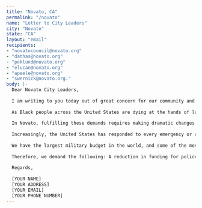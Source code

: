 ```yaml
---
title: "Novato, CA"
permalink: "/novato"
name: "Letter to City Leaders"
city: "Novato"
state: "CA"
layout: "email"
recipients:
- "novatocouncil@novato.org"
- "dathas@novato.org"
- "peklund@novato.org"
- "elucan@novato.org"
- "apeele@novato.org"
- "swernick@novato.org."
body: |-
  Dear Novato City Leaders,
  
  I am writing to you today out of great concern for our community and our future. My name is [YOUR NAME] and I am [INSERT IDENTIFYING INFO BUT ONLY AS MUCH AS YOU FEEL COMFORTABLE WITH INCLUDING THE AMOUNT OF TIME YOU’VE BEEN A RESIDENT, WHERE YOU WORK, IF YOU’RE A LOCAL BUSINESS OWNER, ANY OTHER COMMUNITY TIES LIKE FAITH COMMUNITY OR OTHER COMMUNITY-BASED ORGS].
  
  As Black people across the United States are dying at the hands of law enforcement, our communities are mourning the deaths of George Floyd, tortured to death by Minneapolis police, and Breonna Taylor, an EMT killed by officers while asleep in her bed in Louisville. Their names are added to a devastatingly long list of Black people who have been killed at the hands of law enforcement—it is time for us to make different decisions, because what we've done so far is NOT working. Police reforms, such as the Obama administration's or 8 Can't Wait, are NOT enough. Why? Because we can't reshape an institution that is historically and fundamentally racist, especially in one of the most racially disparate counties in the country. I demand change in the operation of the criminal legal system, I demand that we take care of our community instead of criminalizing those amongst us who need help, and I demand that police are not the front line responders to every emergency or call for help.
  
  In Novato, fulfilling these demands requires making dramatic changes in our city’s budget. Our budget should reflect our values. The current budget does not. I am writing to you today to demand that the Novato City Council invest in alternative responses to law enforcement that keep our community safe and healthy.
  
  Increasingly, the United States has responded to every emergency or call for help with law enforcement. Meanwhile, our communities desperately lack meaningful access to healthcare, employment, and housing. Rather than fixing these societal issues, we expect the police to solve them. And how do they do this? They criminalize the homeless so that you don't have to house them. They criminalize substance abuse and drug addiction so you don't have to address our public health problem. They criminalize the mentally ill so that you don't have to face our mental health crisis. They criminalize the poor so that you don't have to address wealth inequality (a direct result of the decades of segregation and racist policies in Marin). In Marin, according to Race Counts data, black people are 14 times more likely to be incarcerated than white people. Black minors are 11 times more likely to be arrested for a status offense than white minors. The Sausalito Marin City School District was hit with California's first desegregation order in 50 years. Novato, we are no less guilty of systemic racism than any other city.
  
  We have the largest military budget in the world, and some of the most well-funded and militarized police departments. Policing and militarization overwhelmingly dominate the bulk of national and local budgets. In fact, police and military funding has increased every single year since 1973, and at the same time, while funding for public health has decreased every year. According to the Urban Institute, in 1977, state and local governments spent $60 billion on police and corrections. In 2017, they spent $194 billion. A 220 percent increase. In Novato, funding for local police makes up 42% of the city budget. Housing and community services accounts for only 1%. That is a staggering and illuminating statistic. What does it say about our community? It says that rather than responding to the needs in our community with meaningful support and resources, we respond with more funds to law enforcement. This is unacceptable. Where could that money go? It could go towards building additional housing for low-income residents, helping the homeless with mental health services and providing access to shelter, to education, to childcare or after school programs for families who cannot meet the financial needs, or to organizations/programs that support BIPOC in Novato. The possibilities are endless. The safest communities don't have the most cops; they have the most resources.
  
  Therefore, we demand the following: A reduction in funding for police in the Novato City budget, and instead invest more in housing and community services. Investment in local alternatives to policing. This should include investments in existing community based organizations as well as additional funding to support the creation of alternative responses to community needs and emergencies, including: Unarmed mediation and intervention teams, Social worker teams and mental health experts, as well as Restorative Justice programs. We further request that an emergency meeting of the full city council be immediately scheduled to address these concerns. You are welcome to contact me with any questions or concerns regarding these requests.
  
  Regards,
  
  [YOUR NAME]
  [YOUR ADDRESS]
  [YOUR EMAIL]
  [YOUR PHONE NUMBER]
---
```

